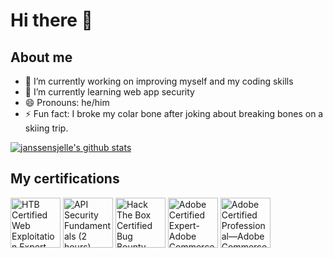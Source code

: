 # Hi there 👋

## About me
- 🔭 I’m currently working on improving myself and my coding skills
- 🌱 I’m currently learning web app security
- 😄 Pronouns: he/him
- ⚡ Fun fact: I broke my colar bone after joking about breaking bones on a skiing trip.  



[![janssensjelle's github stats](https://github-readme-stats-snowy-one-28.vercel.app/api?username=janssensjelle&count_private=true&show_icons=true&hide=stars&theme=gruvbox&&show=discussions_started,discussions_answered,prs_merged,prs_merged_percentage)](https://github.com/janssensjelle)



## My certifications
<!--START_SECTION:badges-->
<a href="https://www.credly.com/badges/dc91b43e-ab61-4bd8-b7b9-8c7d95cdbcaf" title="HTB Certified Web Exploitation Expert (HTB CWEE)"><img src="https://images.credly.com/size/80x80/images/c2e161cc-be63-4591-9683-d4ee73edd31f/image.png" alt="HTB Certified Web Exploitation Expert (HTB CWEE)" width="80" height="80"></a>
<a href="https://www.credly.com/badges/ee1c1000-4de9-4624-8b42-0582878f6d3b" title="API Security Fundamentals (2 hours)"><img src="https://images.credly.com/size/80x80/images/4f17161c-0357-416f-8507-04f4517b1c2f/image.png" alt="API Security Fundamentals (2 hours)" width="80" height="80"></a>
<a href="https://www.credly.com/badges/34224e17-635d-4c81-bdbd-cf3b67e069fc" title="Hack The Box Certified Bug Bounty Hunter (HTB CBBH)"><img src="https://images.credly.com/size/80x80/images/24af3283-ed59-422b-a29c-c274b4df55d8/image.png" alt="Hack The Box Certified Bug Bounty Hunter (HTB CBBH)" width="80" height="80"></a>
<a href="https://www.credly.com/badges/18fe9d44-0fb4-4de2-9daf-9f894714d06f" title="Adobe Certified Expert-Adobe Commerce Business Practitioner"><img src="https://images.credly.com/size/80x80/images/a231bf01-ad5b-4dc1-a4bb-af4b6963a477/Adobe_Certified_Expert_Experience_Cloud_products_Digital_Badge.png" alt="Adobe Certified Expert-Adobe Commerce Business Practitioner" width="80" height="80"></a>
<a href="https://www.credly.com/badges/fa299769-e7f5-4272-947f-bd7a589df7f7" title="Adobe Certified Professional—Adobe Commerce Developer"><img src="https://images.credly.com/size/80x80/images/48e73336-c91d-477f-a66f-3ad950acb597/Adobe_Certified_Professional_Experience_Cloud_products_Digital_Badge.png" alt="Adobe Certified Professional—Adobe Commerce Developer" width="80" height="80"></a>
<!--END_SECTION:badges-->
